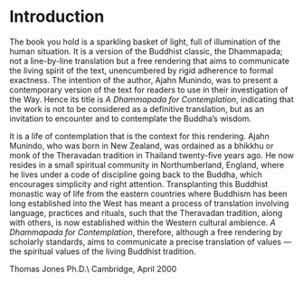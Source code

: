 Introduction
============

The book you hold is a sparkling basket of light, full of illumination
of the human situation. It is a version of the Buddhist classic, the
Dhammapada; not a line-by-line translation but a free rendering that
aims to communicate the living spirit of the text, unencumbered by rigid
adherence to formal exactness. The intention of the author, Ajahn
Munindo, was to present a contemporary version of the text for readers
to use in their investigation of the Way. Hence its title is *A
Dhammapada for Contemplation*, indicating that the work is not to be
considered as a definitive translation, but as an invitation to
encounter and to contemplate the Buddha’s wisdom.

It is a life of contemplation that is the context for this rendering.
Ajahn Munindo, who was born in New Zealand, was ordained as a bhikkhu or
monk of the Theravadan tradition in Thailand twenty-five years ago. He
now resides in a small spiritual community in Northumberland, England,
where he lives under a code of discipline going back to the Buddha,
which encourages simplicity and right attention. Transplanting this
Buddhist monastic way of life from the eastern countries where Buddhism
has been long established into the West has meant a process of
translation involving language, practices and rituals, such that the
Theravadan tradition, along with others, is now established within the
Western cultural ambience. *A Dhammapada for Contemplation*, therefore,
although a free rendering by scholarly standards, aims to communicate a
precise translation of values — the spiritual values of the living
Buddhist tradition.

Thomas Jones Ph.D.\\
Cambridge, April 2000
